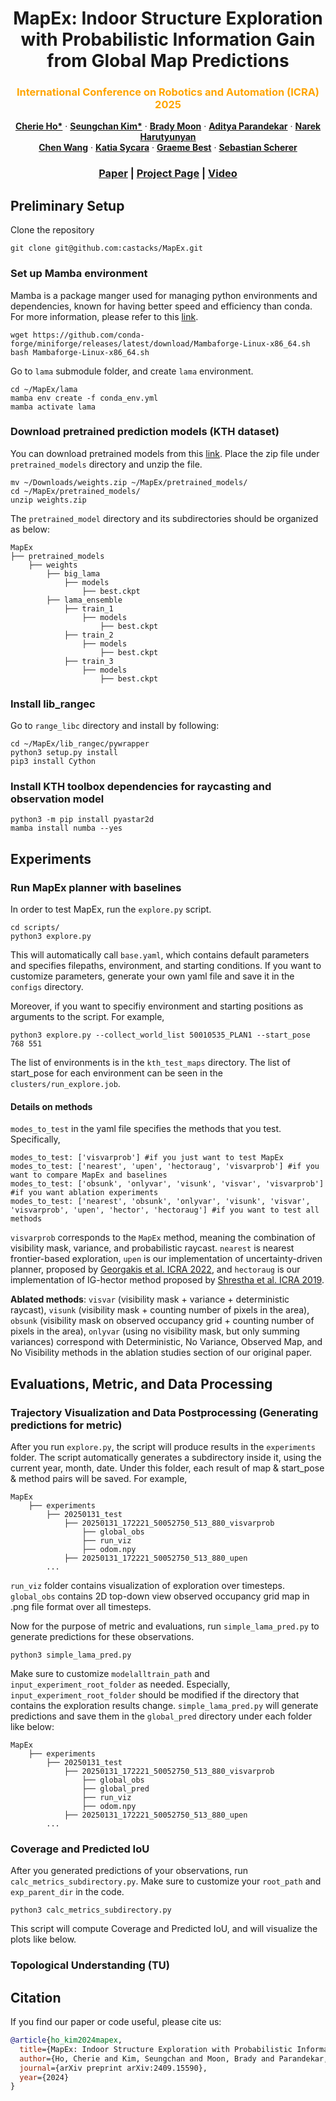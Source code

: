 <p align="center">
<h1 align="center">MapEx: Indoor Structure Exploration with Probabilistic Information Gain from Global Map Predictions</h1>
<h3 class="is-size-5 has-text-weight-bold" style="color: orange;" align="center">
    International Conference on Robotics and Automation (ICRA) 2025 
</h3>
  <p align="center">
    <a href="https://cherieho.com/" target="_blank"><strong>Cherie Ho*</strong></a>
    ·
    <a href="https://seungchan-kim.github.io" target="_blank"><strong>Seungchan Kim*</strong></a>
    ·
    <a href="https://bradymoon.com/" target="_blank"><strong>Brady Moon</strong></a>
    ·
    <a href=""><strong>Aditya Parandekar</strong></a>
    ·
    <a href=""><strong>Narek Harutyunyan</strong></a>
    <br>
    <a href="https://sairlab.org/team/chenw/" target="_blank"><strong>Chen Wang</strong></a>
    ·
    <a href="https://www.cs.cmu.edu/~./katia/" target="_blank"><strong>Katia Sycara</strong></a>
    ·
    <a href="https://profiles.uts.edu.au/Graeme.Best" target="_blank"><strong>Graeme Best</strong></a>
    ·
    <a href="https://theairlab.org/team/sebastian/" target="_blank"><strong>Sebastian Scherer</strong></a>
    <br>
  </p>
</p>
  <h3 align="center"><a href="https://arxiv.org/abs/2409.15590">Paper</a> | <a href="https://mapex-explorer.github.io">Project Page</a> | <a href="">Video</a></h3>
  <div align="center"></div>

## Preliminary Setup
Clone the repository

    git clone git@github.com:castacks/MapEx.git

### Set up Mamba environment
Mamba is a package manger used for managing python environments and dependencies, known for having better speed and efficiency than conda. For more information, please refer to this <a href="https://mamba.readthedocs.io/en/latest/user_guide/mamba.html">link</a>. 

    wget https://github.com/conda-forge/miniforge/releases/latest/download/Mambaforge-Linux-x86_64.sh
    bash Mambaforge-Linux-x86_64.sh

Go to `lama` submodule folder, and create `lama` environment. 

    cd ~/MapEx/lama
    mamba env create -f conda_env.yml
    mamba activate lama

<!-- Install `torch` and relevant packages

    mamba install pytorch torchvision torchaudio cudatoolkit=11.3 -c pytorch --y
    mamba install wandb --yes
    pip install pytorch-lightning==1.2.9 -->

### Download pretrained prediction models (KTH dataset)
You can download pretrained models from this <a href="https://drive.google.com/drive/u/0/folders/1u9WZ9ftwaMbP-RVySuNSVEdUDV_x4Dw6">link</a>. Place the zip file under `pretrained_models` directory and unzip the file. 

    mv ~/Downloads/weights.zip ~/MapEx/pretrained_models/
    cd ~/MapEx/pretrained_models/
    unzip weights.zip

The `pretrained_model` directory and its subdirectories should be organized as below: 

    MapEx
    ├── pretrained_models
        ├── weights
            ├── big_lama
                ├── models
                    ├── best.ckpt
            ├── lama_ensemble
                ├── train_1
                    ├── models
                        ├── best.ckpt
                ├── train_2
                    ├── models
                        ├── best.ckpt
                ├── train_3
                    ├── models
                        ├── best.ckpt    

### Install lib_rangec
Go to `range_libc` directory and install by following:

    cd ~/MapEx/lib_rangec/pywrapper
    python3 setup.py install 
    pip3 install Cython

### Install KTH toolbox dependencies for raycasting and observation model

    python3 -m pip install pyastar2d
    mamba install numba --yes

## Experiments

### Run MapEx planner with baselines
In order to test MapEx, run the `explore.py` script. 

    cd scripts/
    python3 explore.py

This will automatically call `base.yaml`, which contains default parameters and specifies filepaths, environment, and starting conditions. If you want to customize parameters, generate your own yaml file and save it in the `configs` directory. 

Moreover, if you want to specifiy environment and starting positions as arguments to the script. For example, 

    python3 explore.py --collect_world_list 50010535_PLAN1 --start_pose 768 551

The list of environments is in the `kth_test_maps` directory. The list of start_pose for each environment can be seen in the `clusters/run_explore.job`. 

#### Details on methods 
`modes_to_test` in the yaml file specifies the methods that you test. Specifically,  

    modes_to_test: ['visvarprob'] #if you just want to test MapEx
    modes_to_test: ['nearest', 'upen', 'hectoraug', 'visvarprob'] #if you want to compare MapEx and baselines
    modes_to_test: ['obsunk', 'onlyvar', 'visunk', 'visvar', 'visvarprob'] #if you want ablation experiments
    modes_to_test: ['nearest', 'obsunk', 'onlyvar', 'visunk', 'visvar', 'visvarprob', 'upen', 'hector', 'hectoraug'] #if you want to test all methods 

`visvarprob` corresponds to the `MapEx` method, meaning the combination of visibility mask, variance, and probabilistic raycast. `nearest` is nearest frontier-based exploration, `upen` is our implementation of uncertainty-driven planner, proposed by <a href="https://arxiv.org/abs/2202.11907">Georgakis et al. ICRA 2022</a>, and `hectoraug` is our implementation of IG-hector method proposed by <a href="https://ieeexplore.ieee.org/document/8793769">Shrestha et al. ICRA 2019</a>.

<strong>Ablated methods</strong>: `visvar` (visibility mask + variance + deterministic raycast), `visunk` (visibility mask + counting number of pixels in the area), `obsunk` (visibility mask on observed occupancy grid + counting number of pixels in the area), `onlyvar` (using no visibility mask, but only summing variances) correspond with Deterministic, No Variance, Observed Map, and No Visibility methods in the ablation studies section of our original paper. 

## Evaluations, Metric, and Data Processing

### Trajectory Visualization and Data Postprocessing (Generating predictions for metric)

After you run `explore.py`, the script will produce results in the `experiments` folder. The script automatically generates a subdirectory inside it, using the current year, month, date. Under this folder, each result of map & start_pose & method pairs will be saved. For example, 

    MapEx
        ├── experiments
            ├── 20250131_test
                ├── 20250131_172221_50052750_513_880_visvarprob
                    ├── global_obs
                    ├── run_viz
                    ├── odom.npy
                ├── 20250131_172221_50052750_513_880_upen
            ...

`run_viz` folder contains visualization of exploration over timesteps. `global_obs` contains 2D top-down view observed occupancy grid map in .png file format over all timesteps. 

Now for the purpose of metric and evaluations, run `simple_lama_pred.py` to generate predictions for these observations. 

    python3 simple_lama_pred.py

Make sure to customize `modelalltrain_path` and `input_experiment_root_folder` as needed. Especially, `input_experiment_root_folder` should be modified if the directory that contains the exploration results change. `simple_lama_pred.py` will generate predictions and save them in the `global_pred` directory under each folder like below:

    MapEx
        ├── experiments
            ├── 20250131_test
                ├── 20250131_172221_50052750_513_880_visvarprob
                    ├── global_obs
                    ├── global_pred
                    ├── run_viz
                    ├── odom.npy
                ├── 20250131_172221_50052750_513_880_upen
            ...

### Coverage and Predicted IoU

After you generated predictions of your observations, run `calc_metrics_subdirectory.py`. Make sure to customize your `root_path` and `exp_parent_dir` in the code. 

    python3 calc_metrics_subdirectory.py

This script will compute Coverage and Predicted IoU, and will visualize the plots like below.

### Topological Understanding (TU)


## Citation

If you find our paper or code useful, please cite us:

```bib
@article{ho_kim2024mapex,
  title={MapEx: Indoor Structure Exploration with Probabilistic Information Gain from Global Map Predictions},
  author={Ho, Cherie and Kim, Seungchan and Moon, Brady and Parandekar, Aditya and Harutyunyan, Narek and Wang, Chen and Sycara, Katia and Best, Graeme and Scherer, Sebastian},
  journal={arXiv preprint arXiv:2409.15590},
  year={2024}
}
```
